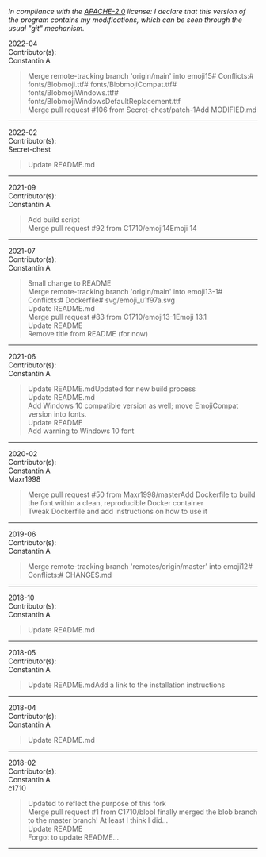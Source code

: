 *In compliance with the [APACHE-2.0](https://opensource.org/licenses/Apache-2.0) license: I declare that this version of the program contains my modifications, which can be seen through the usual "git" mechanism.*  


2022-04  
Contributor(s):  
Constantin A  
>Merge remote-tracking branch 'origin/main' into emoji15# Conflicts:#	fonts/Blobmoji.ttf#	fonts/BlobmojiCompat.ttf#	fonts/BlobmojiWindows.ttf#	fonts/BlobmojiWindowsDefaultReplacement.ttf  
>Merge pull request #106 from Secret-chest/patch-1Add MODIFIED.md  
- - - - - - - - - - - - - - - - - - - - - - - - - - - 


2022-02  
Contributor(s):  
Secret-chest  
>Update README.md  
- - - - - - - - - - - - - - - - - - - - - - - - - - - 


2021-09  
Contributor(s):  
Constantin A  
>Add build script  
>Merge pull request #92 from C1710/emoji14Emoji 14  
- - - - - - - - - - - - - - - - - - - - - - - - - - - 


2021-07  
Contributor(s):  
Constantin A  
>Small change to README  
>Merge remote-tracking branch 'origin/main' into emoji13-1# Conflicts:#	Dockerfile#	svg/emoji_u1f97a.svg  
>Update README.md  
>Merge pull request #83 from C1710/emoji13-1Emoji 13.1  
>Update README  
>Remove title from README (for now)  
- - - - - - - - - - - - - - - - - - - - - - - - - - - 


2021-06  
Contributor(s):  
Constantin A  
>Update README.mdUpdated for new build process  
>Update README.md  
>Add Windows 10 compatible version as well; move EmojiCompat version into fonts.  
>Update README  
>Add warning to Windows 10 font  
- - - - - - - - - - - - - - - - - - - - - - - - - - - 


2020-02  
Contributor(s):  
Constantin A  
Maxr1998  
>Merge pull request #50 from Maxr1998/masterAdd Dockerfile to build the font within a clean, reproducible Docker container  
>Tweak Dockerfile and add instructions on how to use it  
- - - - - - - - - - - - - - - - - - - - - - - - - - - 


2019-06  
Contributor(s):  
Constantin A  
>Merge remote-tracking branch 'remotes/origin/master' into emoji12# Conflicts:#	CHANGES.md  
- - - - - - - - - - - - - - - - - - - - - - - - - - - 


2018-10  
Contributor(s):  
Constantin A  
>Update README.md  
- - - - - - - - - - - - - - - - - - - - - - - - - - - 


2018-05  
Contributor(s):  
Constantin A  
>Update README.mdAdd a link to the installation instructions  
- - - - - - - - - - - - - - - - - - - - - - - - - - - 


2018-04  
Contributor(s):  
Constantin A  
>Update README.md  
- - - - - - - - - - - - - - - - - - - - - - - - - - - 


2018-02  
Contributor(s):  
Constantin A  
c1710  
>Updated to reflect the purpose of this fork  
>Merge pull request #1 from C1710/blobI finally merged the blob branch to the master branch! At least I think I did...  
>Update README  
>Forgot to update README...  
- - - - - - - - - - - - - - - - - - - - - - - - - - - 

